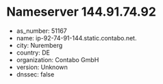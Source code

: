 # Nameserver 144.91.74.92

* as_number: 51167
* name: ip-92-74-91-144.static.contabo.net.
* city: Nuremberg
* country: DE
* organization: Contabo GmbH
* version: Unknown
* dnssec: false
